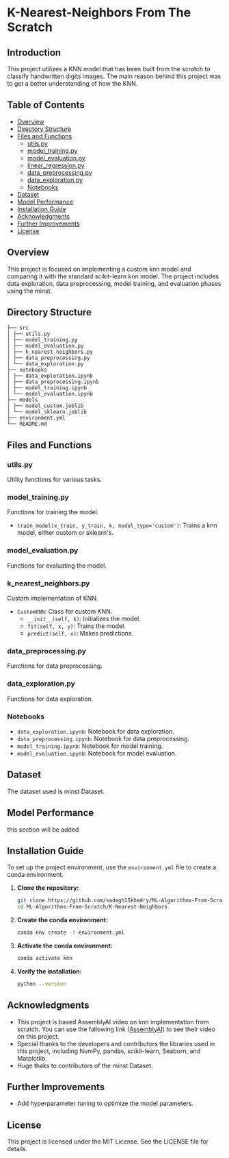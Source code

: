 # K-Nearest-Neighbors From The Scratch



## Introduction

This project utilizes a KNN model that has been built from the scratch to classify handwritten digits images. The main reason behind this project was to get a better understanding of how the KNN.

## Table of Contents

- [Overview](#overview)
- [Directory Structure](#directory-structure)
- [Files and Functions](#files-and-functions)
  - [utils.py](#utilspy)
  - [model_training.py](#model_trainingpy)
  - [model_evaluation.py](#model_evaluationpy)
  - [linear_regression.py](#linear_regressionpy)
  - [data_preprocessing.py](#data_preprocessingpy)
  - [data_exploration.py](#data_explorationpy)
  - [Notebooks](#notebooks)
- [Dataset](#dataset)
- [Model Performance](#model-performance)
- [Installation Guide](#installation-guide)
- [Acknowledgments](#acknowledgments)
- [Further Improvements](#further-improvements)
- [License](#license)

## Overview

This project is focused on implementing a custom knn model and comparing it with the standard scikit-learn knn model. The project includes data exploration, data preprocessing, model training, and evaluation phases using the minst.

## Directory Structure
```
├── src
│ ├── utils.py
│ ├── model_training.py
│ ├── model_evaluation.py
│ ├── k_nearest_neighbors.py
│ ├── data_preprocessing.py
│ └── data_exploration.py
├── notebooks
│ ├── data_exploration.ipynb
│ ├── data_preprocessing.ipynb
│ ├── model_training.ipynb
│ └── model_evaluation.ipynb
├── models
│ ├── model_custom.joblib
│ └── model_sklearn.joblib
├── environment.yml
└── README.md
```
## Files and Functions

### utils.py

Utility functions for various tasks.


### model_training.py

Functions for training the model.

- `train_model(x_train, y_train, k, model_type='custom')`: Trains a knn model, either custom or sklearn's.

### model_evaluation.py

Functions for evaluating the model.



### k_nearest_neighbors.py

Custom implementation of KNN.

- `CustomKNN`: Class for custom KNN.
  - `__init__(self, k)`: Initializes the model.
  - `fit(self, x, y)`: Trains the model.
  - `predict(self, x)`: Makes predictions.
    

### data_preprocessing.py

Functions for data preprocessing.



### data_exploration.py

Functions for data exploration.



### Notebooks

- `data_exploration.ipynb`: Notebook for data exploration.
- `data_preprocessing.ipynb`: Notebook for data preprocessing.
- `model_training.ipynb`: Notebook for model training.
- `model_evaluation.ipynb`: Notebook for model evaluation.

## Dataset

The dataset used is minst Dataset. 

## Model Performance

this section will be added

## Installation Guide

To set up the project environment, use the `environment.yml` file to create a conda environment.

1. **Clone the repository:**

    ```bash
    git clone https://github.com/sadegh15khedry/ML-Algorithms-From-Scratch.git
    cd ML-Algorithms-From-Scratch/K-Nearest-Neighbors
    ```

2. **Create the conda environment:**

    ```bash
    conda env create -f environment.yml
    ```

3. **Activate the conda environment:**

    ```bash
    conda activate knn
    ```

4. **Verify the installation:**

    ```bash
    python --version
    ```


## Acknowledgments

- This project is based AssemblyAI video on knn implementation from scratch. You can use the fallowing link ([AssemblyAI](https://www.youtube.com/watch?v=rTEtEy5o3X0&list=PLcWfeUsAys2k_xub3mHks85sBHZvg24Jd&index=5)) to see their video on this project. 
- Special thanks to the developers and contributors the libraries used in this project, including NumPy, pandas, scikit-learn, Seaborn, and Matplotlib.
- Huge thaks to contributors of the minst Dataset.

## Further Improvements

- Add hyperparameter tuning to optimize the model parameters.

## License
This project is licensed under the MIT License. See the LICENSE file for details.
